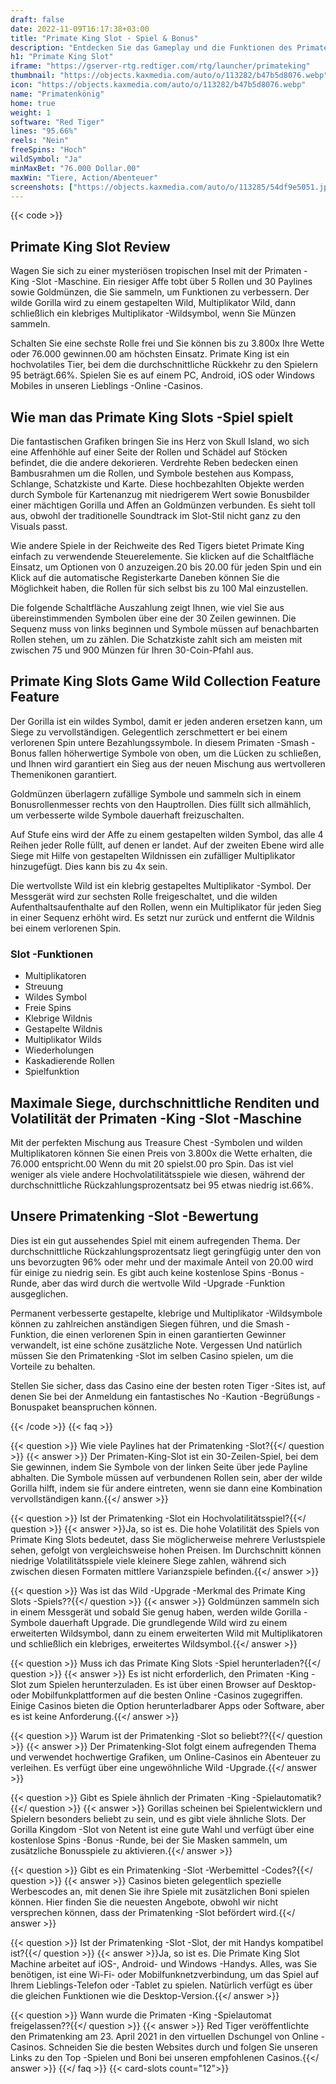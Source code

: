 ```yaml
---
draft: false
date: 2022-11-09T16:17:38+03:00
title: "Primate King Slot - Spiel & Bonus"
description: "Entdecken Sie das Gameplay und die Funktionen des Primatenking -Online Slot in unserer vollständigen Bewertung. Wir werden uns auch ansehen, wo Sie es mit dem besten Casino -Bonus spielen können."
h1: "Primate King Slot"
iframe: "https://gserver-rtg.redtiger.com/rtg/launcher/primateking"
thumbnail: "https://objects.kaxmedia.com/auto/o/113282/b47b5d8076.webp"
icon: "https://objects.kaxmedia.com/auto/o/113282/b47b5d8076.webp"
name: "Primatenkönig"
home: true
weight: 1
software: "Red Tiger"
lines: "95.66%"
reels: "Nein"
freeSpins: "Hoch"
wildSymbol: "Ja"
minMaxBet: "76.000 Dollar.00"
maxWin: "Tiere, Action/Abenteuer"
screenshots: ["https://objects.kaxmedia.com/auto/o/113285/54df9e5051.jpeg"]
---
```


{{< code >}}<h2>Primate King Slot Review</h2><p>Wagen Sie sich zu einer mysteriösen tropischen Insel mit der Primaten -King -Slot -Maschine. Ein riesiger Affe tobt über 5 Rollen und 30 Paylines sowie Goldmünzen, die Sie sammeln, um Funktionen zu verbessern. Der wilde Gorilla wird zu einem gestapelten Wild, Multiplikator Wild, dann schließlich ein klebriges Multiplikator -Wildsymbol, wenn Sie Münzen sammeln.</p><p>Schalten Sie eine sechste Rolle frei und Sie können bis zu 3.800x Ihre Wette oder 76.000 gewinnen.00 am höchsten Einsatz. Primate King ist ein hochvolatiles Tier, bei dem die durchschnittliche Rückkehr zu den Spielern 95 beträgt.66%. Spielen Sie es auf einem PC, Android, iOS oder Windows Mobiles in unseren Lieblings -Online -Casinos.</p><h2>Wie man das Primate King Slots -Spiel spielt</h2><p>Die fantastischen Grafiken bringen Sie ins Herz von Skull Island, wo sich eine Affenhöhle auf einer Seite der Rollen und Schädel auf Stöcken befindet, die die andere dekorieren. Verdrehte Reben bedecken einen Bambusrahmen um die Rollen, und Symbole bestehen aus Kompass, Schlange, Schatzkiste und Karte. Diese hochbezahlten Objekte werden durch Symbole für Kartenanzug mit niedrigerem Wert sowie Bonusbilder einer mächtigen Gorilla und Affen an Goldmünzen verbunden. Es sieht toll aus, obwohl der traditionelle Soundtrack im Slot-Stil nicht ganz zu den Visuals passt.</p><p>Wie andere Spiele in der Reichweite des Red Tigers bietet Primate King einfach zu verwendende Steuerelemente. Sie klicken auf die Schaltfläche Einsatz, um Optionen von 0 anzuzeigen.20 bis 20.00 für jeden Spin und ein Klick auf die automatische Registerkarte Daneben können Sie die Möglichkeit haben, die Rollen für sich selbst bis zu 100 Mal einzustellen.</p><p>Die folgende Schaltfläche Auszahlung zeigt Ihnen, wie viel Sie aus übereinstimmenden Symbolen über eine der 30 Zeilen gewinnen. Die Sequenz muss von links beginnen und Symbole müssen auf benachbarten Rollen stehen, um zu zählen. Die Schatzkiste zahlt sich am meisten mit zwischen 75 und 900 Münzen für Ihren 30-Coin-Pfahl aus.</p><h2>Primate King Slots Game Wild Collection Feature Feature</h2><p>Der Gorilla ist ein wildes Symbol, damit er jeden anderen ersetzen kann, um Siege zu vervollständigen. Gelegentlich zerschmettert er bei einem verlorenen Spin untere Bezahlungssymbole. In diesem Primaten -Smash -Bonus fallen höherwertige Symbole von oben, um die Lücken zu schließen, und Ihnen wird garantiert ein Sieg aus der neuen Mischung aus wertvolleren Themenikonen garantiert.</p><p>Goldmünzen überlagern zufällige Symbole und sammeln sich in einem Bonusrollenmesser rechts von den Hauptrollen. Dies füllt sich allmählich, um verbesserte wilde Symbole dauerhaft freizuschalten.</p><p>Auf Stufe eins wird der Affe zu einem gestapelten wilden Symbol, das alle 4 Reihen jeder Rolle füllt, auf denen er landet. Auf der zweiten Ebene wird alle Siege mit Hilfe von gestapelten Wildnissen ein zufälliger Multiplikator hinzugefügt. Dies kann bis zu 4x sein.</p><p>Die wertvollste Wild ist ein klebrig gestapeltes Multiplikator -Symbol. Der Messgerät wird zur sechsten Rolle freigeschaltet, und die wilden Aufenthaltsaufenthalte auf den Rollen, wenn ein Multiplikator für jeden Sieg in einer Sequenz erhöht wird. Es setzt nur zurück und entfernt die Wildnis bei einem verlorenen Spin.</p><h3>
Slot -Funktionen</h3><ul>
<li></span>
Multiplikatoren</li>
<li></span>
Streuung</li>
<li></span>
Wildes Symbol</li>
<li></span>
Freie Spins</li>
<li></span>
Klebrige Wildnis</li>
<li></span>
Gestapelte Wildnis</li>
<li></span>
Multiplikator Wilds</li>
<li></span>
Wiederholungen</li>
<li></span>
Kaskadierende Rollen</li>
<li></span>
Spielfunktion</li></ul><h2>Maximale Siege, durchschnittliche Renditen und Volatilität der Primaten -King -Slot -Maschine</h2><p>Mit der perfekten Mischung aus Treasure Chest -Symbolen und wilden Multiplikatoren können Sie einen Preis von 3.800x die Wette erhalten, die 76.000 entspricht.00 Wenn du mit 20 spielst.00 pro Spin. Das ist viel weniger als viele andere Hochvolatilitätsspiele wie diesen, während der durchschnittliche Rückzahlungsprozentsatz bei 95 etwas niedrig ist.66%.</p><h2>Unsere Primatenking -Slot -Bewertung</h2><p>Dies ist ein gut aussehendes Spiel mit einem aufregenden Thema. Der durchschnittliche Rückzahlungsprozentsatz liegt geringfügig unter den von uns bevorzugten 96% oder mehr und der maximale Anteil von 20.00 wird für einige zu niedrig sein. Es gibt auch keine kostenlose Spins -Bonus -Runde, aber das wird durch die wertvolle Wild -Upgrade -Funktion ausgeglichen.</p><p>Permanent verbesserte gestapelte, klebrige und Multiplikator -Wildsymbole können zu zahlreichen anständigen Siegen führen, und die Smash -Funktion, die einen verlorenen Spin in einen garantierten Gewinner verwandelt, ist eine schöne zusätzliche Note. Vergessen Und natürlich müssen Sie den Primatenking -Slot im selben Casino spielen, um die Vorteile zu behalten.</p><p>Stellen Sie sicher, dass das Casino eine der besten roten Tiger -Sites ist, auf denen Sie bei der Anmeldung ein fantastisches No -Kaution -Begrüßungs -Bonuspaket beanspruchen können.</p>
{{< /code >}}
{{< faq >}}

{{< question >}} Wie viele Paylines hat der Primatenking -Slot?{{</ question >}}
{{< answer >}} Der Primaten-King-Slot ist ein 30-Zeilen-Spiel, bei dem Sie gewinnen, indem Sie Symbole von der linken Seite über jede Payline abhalten. Die Symbole müssen auf verbundenen Rollen sein, aber der wilde Gorilla hilft, indem sie für andere eintreten, wenn sie dann eine Kombination vervollständigen kann.{{</ answer >}}

{{< question >}} Ist der Primatenking -Slot ein Hochvolatilitätsspiel?{{</ question >}}
{{< answer >}}Ja, so ist es. Die hohe Volatilität des Spiels von Primate King Slots bedeutet, dass Sie möglicherweise mehrere Verlustspiele sehen, gefolgt von vergleichsweise hohen Preisen. Im Durchschnitt können niedrige Volatilitätsspiele viele kleinere Siege zahlen, während sich zwischen diesen Formaten mittlere Varianzspiele befinden.{{</ answer >}}

{{< question >}} Was ist das Wild -Upgrade -Merkmal des Primate King Slots -Spiels??{{</ question >}}
{{< answer >}} Goldmünzen sammeln sich in einem Messgerät und sobald Sie genug haben, werden wilde Gorilla -Symbole dauerhaft Upgrade. Die grundlegende Wild wird zu einem erweiterten Wildsymbol, dann zu einem erweiterten Wild mit Multiplikatoren und schließlich ein klebriges, erweitertes Wildsymbol.{{</ answer >}}

{{< question >}} Muss ich das Primate King Slots -Spiel herunterladen?{{</ question >}}
{{< answer >}} Es ist nicht erforderlich, den Primaten -King -Slot zum Spielen herunterzuladen. Es ist über einen Browser auf Desktop- oder Mobilfunkplattformen auf die besten Online -Casinos zugegriffen. Einige Casinos bieten die Option herunterladbarer Apps oder Software, aber es ist keine Anforderung.{{</ answer >}}

{{< question >}} Warum ist der Primatenking -Slot so beliebt??{{</ question >}}
{{< answer >}} Der Primatenking-Slot folgt einem aufregenden Thema und verwendet hochwertige Grafiken, um Online-Casinos ein Abenteuer zu verleihen. Es verfügt über eine ungewöhnliche Wild -Upgrade.{{</ answer >}}

{{< question >}} Gibt es Spiele ähnlich der Primaten -King -Spielautomatik?{{</ question >}}
{{< answer >}} Gorillas scheinen bei Spielentwicklern und Spielern besonders beliebt zu sein, und es gibt viele ähnliche Slots. Der Gorilla Kingdom -Slot von Netent ist eine gute Wahl und verfügt über eine kostenlose Spins -Bonus -Runde, bei der Sie Masken sammeln, um zusätzliche Bonusspiele zu aktivieren.{{</ answer >}}

{{< question >}} Gibt es ein Primatenking -Slot -Werbemittel -Codes?{{</ question >}}
{{< answer >}} Casinos bieten gelegentlich spezielle Werbescodes an, mit denen Sie ihre Spiele mit zusätzlichen Boni spielen können. Hier finden Sie die neuesten Angebote, obwohl wir nicht versprechen können, dass der Primatenking -Slot befördert wird.{{</ answer >}}

{{< question >}} Ist der Primatenking -Slot -Slot, der mit Handys kompatibel ist?{{</ question >}}
{{< answer >}}Ja, so ist es. Die Primate King Slot Machine arbeitet auf iOS-, Android- und Windows -Handys. Alles, was Sie benötigen, ist eine Wi-Fi- oder Mobilfunknetzverbindung, um das Spiel auf Ihrem Lieblings-Telefon oder -Tablet zu spielen. Natürlich verfügt es über die gleichen Funktionen wie die Desktop-Version.{{</ answer >}}

{{< question >}} Wann wurde die Primaten -King -Spielautomat freigelassen??{{</ question >}}
{{< answer >}} Red Tiger veröffentlichte den Primatenking am 23. April 2021 in den virtuellen Dschungel von Online -Casinos. Schneiden Sie die besten Websites durch und folgen Sie unseren Links zu den Top -Spielen und Boni bei unseren empfohlenen Casinos.{{</ answer >}}
{{</ faq >}}
{{< card-slots count="12">}}